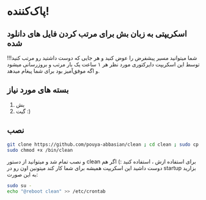 # پاک‌کننده!
## اسکریپتی به زبان بش برای مرتب کردن فایل های دانلود شده
شما میتوانید مسیر پیشفرض را عوض کنید و هر جایی که دوست داشتید رو مرتب کنید!!!
توسط این اسکریپت دایرکتوری مورد نظر هر ۱ ساعت یک بار مرتب و بروزرسانی میشود و اگه موفق‌آمیز بود برای شما پیغام میدهد.

## بسته های مورد نیاز
1. بش
2. گیت :)
## نصب
```bash
git clone https://github.com/pouya-abbasian/clean ; cd clean ; sudo cp clean /bin/clean
sudo chmod +x /bin/clean
```
و نصب تمام شد و میتوانید از دستور clean برای استفاده ازش ، استفاده کنید :)
اگر هم دوست داشید این اسکریپت همیشه برای شما کار کند میتونین اون رو در startup بزارید به این صورت:
```bash
sudo su - 
echo "@reboot clean" >> /etc/crontab
```
